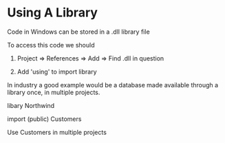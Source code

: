 # Using A Library

Code in Windows can be stored in a .dll library file

To access this code we should

1) Project ⇒ References ⇒ Add ⇒ Find .dll in question

 2) Add 'using' to import library

In industry a good example would be a database made available through a library once, in multiple projects.

libary Northwind

  import  (public) Customers

Use Customers in multiple projects